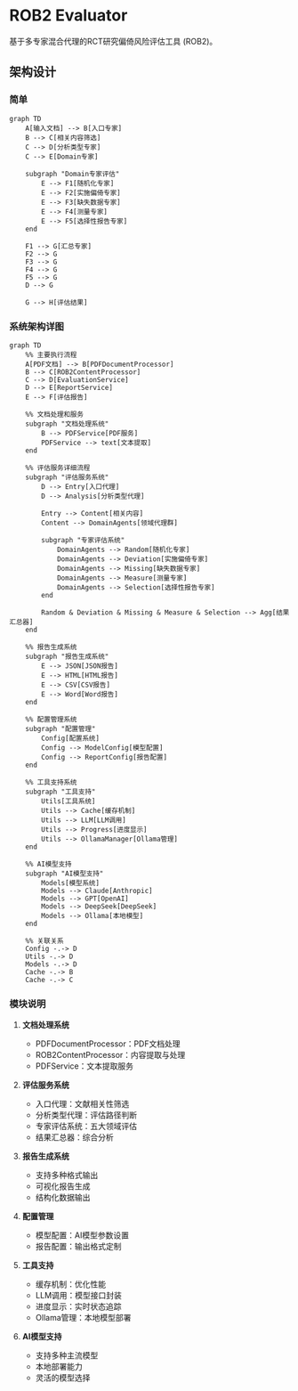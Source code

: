 # ROB2 Evaluator

基于多专家混合代理的RCT研究偏倚风险评估工具 (ROB2)。

## 架构设计

### 简单

```mermaid
graph TD
    A[输入文档] --> B[入口专家]
    B --> C[相关内容筛选]
    C --> D[分析类型专家]
    C --> E[Domain专家]
  
    subgraph "Domain专家评估"
        E --> F1[随机化专家]
        E --> F2[实施偏倚专家]
        E --> F3[缺失数据专家]
        E --> F4[测量专家]
        E --> F5[选择性报告专家]
    end
  
    F1 --> G[汇总专家]
    F2 --> G
    F3 --> G
    F4 --> G
    F5 --> G
    D --> G
  
    G --> H[评估结果]
```

### 系统架构详图

```mermaid
graph TD
    %% 主要执行流程
    A[PDF文档] --> B[PDFDocumentProcessor]
    B --> C[ROB2ContentProcessor]
    C --> D[EvaluationService]
    D --> E[ReportService]
    E --> F[评估报告]

    %% 文档处理和服务
    subgraph "文档处理系统"
        B --> PDFService[PDF服务]
        PDFService --> text[文本提取]
    end

    %% 评估服务详细流程
    subgraph "评估服务系统"
        D --> Entry[入口代理]
        D --> Analysis[分析类型代理]
      
        Entry --> Content[相关内容]
        Content --> DomainAgents[领域代理群]
      
        subgraph "专家评估系统"
            DomainAgents --> Random[随机化专家]
            DomainAgents --> Deviation[实施偏倚专家]
            DomainAgents --> Missing[缺失数据专家]
            DomainAgents --> Measure[测量专家]
            DomainAgents --> Selection[选择性报告专家]
        end
      
        Random & Deviation & Missing & Measure & Selection --> Agg[结果汇总器]
    end

    %% 报告生成系统
    subgraph "报告生成系统"
        E --> JSON[JSON报告]
        E --> HTML[HTML报告]
        E --> CSV[CSV报告]
        E --> Word[Word报告]
    end

    %% 配置管理系统
    subgraph "配置管理"
        Config[配置系统]
        Config --> ModelConfig[模型配置]
        Config --> ReportConfig[报告配置]
    end

    %% 工具支持系统
    subgraph "工具支持"
        Utils[工具系统]
        Utils --> Cache[缓存机制]
        Utils --> LLM[LLM调用]
        Utils --> Progress[进度显示]
        Utils --> OllamaManager[Ollama管理]
    end

    %% AI模型支持
    subgraph "AI模型支持"
        Models[模型系统]
        Models --> Claude[Anthropic]
        Models --> GPT[OpenAI]
        Models --> DeepSeek[DeepSeek]
        Models --> Ollama[本地模型]
    end

    %% 关联关系
    Config -.-> D
    Utils -.-> D
    Models -.-> D
    Cache -.-> B
    Cache -.-> C
```

### 模块说明

1. **文档处理系统**

   - PDFDocumentProcessor：PDF文档处理
   - ROB2ContentProcessor：内容提取与处理
   - PDFService：文本提取服务
2. **评估服务系统**

   - 入口代理：文献相关性筛选
   - 分析类型代理：评估路径判断
   - 专家评估系统：五大领域评估
   - 结果汇总器：综合分析
3. **报告生成系统**

   - 支持多种格式输出
   - 可视化报告生成
   - 结构化数据输出
4. **配置管理**

   - 模型配置：AI模型参数设置
   - 报告配置：输出格式定制
5. **工具支持**

   - 缓存机制：优化性能
   - LLM调用：模型接口封装
   - 进度显示：实时状态追踪
   - Ollama管理：本地模型部署
6. **AI模型支持**

   - 支持多种主流模型
   - 本地部署能力
   - 灵活的模型选择

````

````
